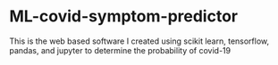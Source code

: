 # ML-covid-symptom-predictor
This is the web based software I created using scikit learn, tensorflow, pandas, and jupyter to determine the probability of covid-19
